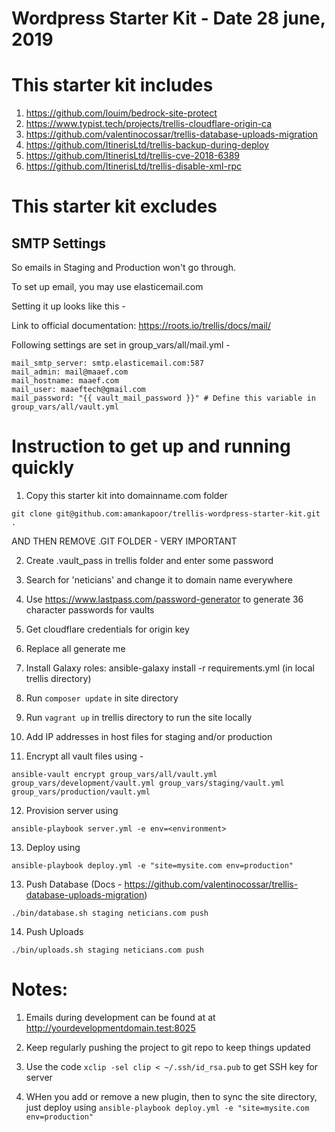 # Wordpress Starter Kit - Date 28 june, 2019

# This starter kit includes
1. https://github.com/louim/bedrock-site-protect
2. https://www.typist.tech/projects/trellis-cloudflare-origin-ca
3. https://github.com/valentinocossar/trellis-database-uploads-migration
4. https://github.com/ItinerisLtd/trellis-backup-during-deploy
5. https://github.com/ItinerisLtd/trellis-cve-2018-6389
6. https://github.com/ItinerisLtd/trellis-disable-xml-rpc

# This starter kit excludes

## SMTP Settings

So emails in Staging and Production won't go through.

To set up email, you may use elasticemail.com

Setting it up looks like this - 

Link to official documentation: https://roots.io/trellis/docs/mail/

Following settings are set in group_vars/all/mail.yml -

```
mail_smtp_server: smtp.elasticemail.com:587
mail_admin: mail@maaef.com
mail_hostname: maaef.com
mail_user: maaeftech@gmail.com
mail_password: "{{ vault_mail_password }}" # Define this variable in group_vars/all/vault.yml
```

# Instruction to get up and running quickly

1. Copy this starter kit into domainname.com folder
```
git clone git@github.com:amankapoor/trellis-wordpress-starter-kit.git .
```
AND THEN REMOVE .GIT FOLDER - VERY IMPORTANT

2. Create .vault_pass in trellis folder and enter some password

3. Search for 'neticians' and change it to domain name everywhere

4. Use https://www.lastpass.com/password-generator to generate 36 character passwords for vaults

5. Get cloudflare credentials for origin key

6. Replace all generate me

7. Install Galaxy roles: ansible-galaxy install -r requirements.yml (in local trellis directory)

8. Run `composer update` in site directory

9. Run `vagrant up` in trellis directory to run the site locally

10. Add IP addresses in host files for staging and/or production

11. Encrypt all vault files using - 

```
ansible-vault encrypt group_vars/all/vault.yml group_vars/development/vault.yml group_vars/staging/vault.yml group_vars/production/vault.yml
```

12. Provision server using 
```
ansible-playbook server.yml -e env=<environment>
```

13. Deploy using
```
ansible-playbook deploy.yml -e "site=mysite.com env=production"
```

13. Push Database (Docs - https://github.com/valentinocossar/trellis-database-uploads-migration)
```
./bin/database.sh staging neticians.com push
```

14. Push Uploads
```
./bin/uploads.sh staging neticians.com push
```

# Notes:

1. Emails during development can be found at at http://yourdevelopmentdomain.test:8025

2. Keep regularly pushing the project to git repo to keep things updated

3. Use the code `xclip -sel clip < ~/.ssh/id_rsa.pub` to get SSH key for server

4. WHen you add or remove a new plugin, then to sync the site directory, just deploy using
`ansible-playbook deploy.yml -e "site=mysite.com env=production"`

